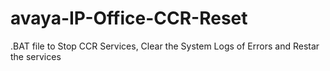 # avaya-IP-Office-CCR-Reset
.BAT file to Stop CCR Services, Clear the System Logs of Errors and Restar the services
